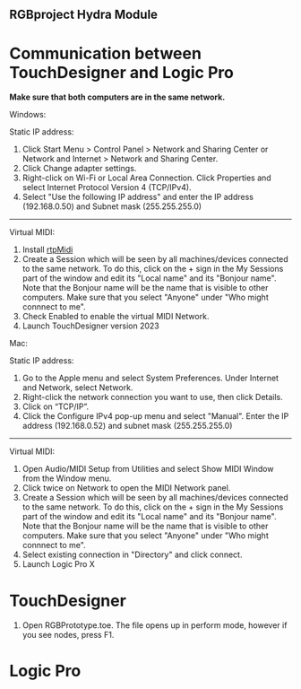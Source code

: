 ## RGBproject Hydra Module

# Communication between TouchDesigner and Logic Pro

**Make sure that both computers are in the same network.**

Windows:

Static IP address:

1. Click Start Menu > Control Panel > Network and Sharing Center or Network and Internet > Network and Sharing Center.
2. Click Change adapter settings.
3. Right-click on Wi-Fi or Local Area Connection. Click Properties and select Internet Protocol Version 4 (TCP/IPv4).
4. Select "Use the following IP address" and enter the IP address (192.168.0.50) and Subnet mask (255.255.255.0)

---

Virtual MIDI:

1. Install [rtpMidi](https://www.tobias-erichsen.de/software/rtpmidi.html)
2. Create a Session which will be seen by all machines/devices connected to the same network. To do this, click on the + sign in the My Sessions part of the window and edit its "Local name" and its "Bonjour name". Note that the Bonjour name will be the name that is visible to other computers. Make sure that you select "Anyone" under "Who might connnect to me".
3. Check Enabled to enable the virtual MIDI Network.
4. Launch TouchDesigner version 2023

Mac:

Static IP address:

1. Go to the Apple menu and select System Preferences. Under Internet and Network, select Network.
2. Right-click the network connection you want to use, then click Details.
3. Click on “TCP/IP”.
4. Click the Configure IPv4 pop-up menu and select "Manual". Enter the IP address (192.168.0.52) and subnet mask (255.255.255.0)

---

Virtual MIDI:

1. Open Audio/MIDI Setup from Utilities and select Show MIDI Window from the Window menu.
2. Click twice on Network to open the MIDI Network panel.
3. Create a Session which will be seen by all machines/devices connected to the same network. To do this, click on the + sign in the My Sessions part of the window and edit its "Local name" and its "Bonjour name". Note that the Bonjour name will be the name that is visible to other computers. Make sure that you select "Anyone" under "Who might connnect to me".
4. Select existing connection in "Directory" and click connect.
5. Launch Logic Pro X

# TouchDesigner

1. Open RGBPrototype.toe. The file opens up in perform mode, however if you see nodes, press F1.

# Logic Pro